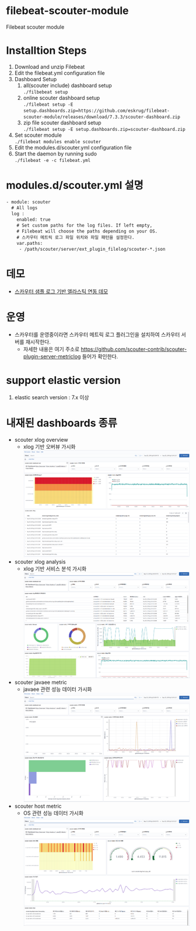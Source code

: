 # filebeat-scouter-module
Filebeat scouter module

# Installtion Steps
1. Download and unzip Filebeat 
1. Edit the filebeat.yml configuration file
1. Dashboard Setup 
   1. all(scouter include) dashboard setup <br/>```./filbebeat setup```
   1. online scouter dashboard setup <br/>```./filebeat setup -E setup.dashboards.zip=https://github.com/eskrug/filebeat-scouter-module/releases/download/7.3.3/scouter-dashboard.zip```
   1. zip file scouter dashboard setup <br/>```./filebeat setup -E setup.dashboards.zip=scouter-dashboard.zip```    
1. Set scouter module <br/>```./filebeat modules enable scouter``` 
1. Edit the modules.d/scouter.yml configuration file
1. Start the daemon by running sudo <br/>```./filebeat -e -c filebeat.yml```

# modules.d/scouter.yml 설명 
```
- module: scouter
  # All logs
  log :
    enabled: true
    # Set custom paths for the log files. If left empty,
    # Filebeat will choose the paths depending on your OS.
    # 스카우터 메트릭 로그 파일 위치와 파일 패턴을 설정한다. 
    var.paths:
     - /path/scouter/server/ext_plugin_filelog/scouter-*.json                                                                        
```
# 데모 
 - [스카우터 샘플 로그 기반 엘라스틱 연동 데모](./demo/SCOUTER-LOG-DEMO.md)    
# 운영  
 - 스카우터를 운영중이라면 스카우터 메트릭 로그 플러그인을 설치하여 스카우터 서버를 재시작한다.
   -  자세한 내용은 여기 주소로 https://github.com/scouter-contrib/scouter-plugin-server-metriclog 들어가 확인한다.    
# support elastic version 
1. elastic search version : 7.x 이상  
# 내재된 dashboards 종류
- scouter xlog overview
  - xlog 기반 오버뷰 가시화  
![xlog-overview](./assert/xlog-overview.png)
- scouter xlog analysis
  - xlog 기반 서비스 분석 가시화
![xlog-analysis](./assert/xlog-analysis.png)
- scouter javaee metric
  - javaee 관련 성능 데이터 가시화
![javaee-metric](./assert/javaee-metric.png)
- scouter host metric
  - OS 관련 성능 데이터 가시화
![host-metric](./assert/host-metric.png)

